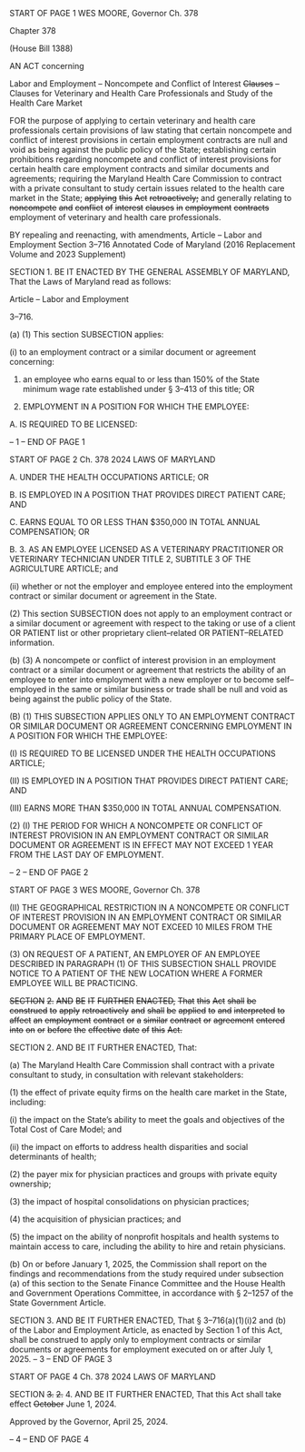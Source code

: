 START OF PAGE 1
WES MOORE, Governor Ch. 378

Chapter 378

(House Bill 1388)

AN ACT concerning

Labor and Employment – Noncompete and Conflict of Interest ~~Clauses~~ ~~–~~ Clauses
for Veterinary and Health Care Professionals and Study of the Health Care
Market

FOR the purpose of applying to certain veterinary and health care professionals certain
provisions of law stating that certain noncompete and conflict of interest provisions
in certain employment contracts are null and void as being against the public policy
of the State; establishing certain prohibitions regarding noncompete and conflict of
interest provisions for certain health care employment contracts and similar
documents and agreements; requiring the Maryland Health Care Commission to
contract with a private consultant to study certain issues related to the health care
market in the State; ~~applying~~ ~~this~~ ~~Act~~ ~~retroactively;~~ and generally relating to
~~noncompete~~ ~~and~~ ~~conflict~~ ~~of~~ ~~interest~~ ~~clauses~~ ~~in~~ ~~employment~~ ~~contracts~~ employment of
veterinary and health care professionals.

BY repealing and reenacting, with amendments,
Article – Labor and Employment
Section 3–716
Annotated Code of Maryland
(2016 Replacement Volume and 2023 Supplement)

SECTION 1. BE IT ENACTED BY THE GENERAL ASSEMBLY OF MARYLAND,
That the Laws of Maryland read as follows:

Article – Labor and Employment

3–716.

(a) (1) This section SUBSECTION applies:

(i) to an employment contract or a similar document or agreement
concerning:

1. an employee who earns equal to or less than 150% of the
State minimum wage rate established under § 3–413 of this title; OR

2. EMPLOYMENT IN A POSITION FOR WHICH THE
EMPLOYEE:

A. IS REQUIRED TO BE LICENSED:

– 1 –
END OF PAGE 1

START OF PAGE 2
Ch. 378 2024 LAWS OF MARYLAND

A. UNDER THE HEALTH OCCUPATIONS ARTICLE; OR

B. IS EMPLOYED IN A POSITION THAT PROVIDES DIRECT
PATIENT CARE; AND

C. EARNS EQUAL TO OR LESS THAN $350,000 IN TOTAL
ANNUAL COMPENSATION; OR

B. 3. AS AN EMPLOYEE LICENSED AS A VETERINARY
PRACTITIONER OR VETERINARY TECHNICIAN UNDER TITLE 2, SUBTITLE 3 OF THE
AGRICULTURE ARTICLE; and

(ii) whether or not the employer and employee entered into the
employment contract or similar document or agreement in the State.

(2) This section SUBSECTION does not apply to an employment contract or
a similar document or agreement with respect to the taking or use of a client OR PATIENT
list or other proprietary client–related OR PATIENT–RELATED information.

(b) (3) A noncompete or conflict of interest provision in an employment
contract or a similar document or agreement that restricts the ability of an employee to
enter into employment with a new employer or to become self–employed in the same or
similar business or trade shall be null and void as being against the public policy of the
State.

(B) (1) THIS SUBSECTION APPLIES ONLY TO AN EMPLOYMENT CONTRACT
OR SIMILAR DOCUMENT OR AGREEMENT CONCERNING EMPLOYMENT IN A POSITION
FOR WHICH THE EMPLOYEE:

(I) IS REQUIRED TO BE LICENSED UNDER THE HEALTH
OCCUPATIONS ARTICLE;

(II) IS EMPLOYED IN A POSITION THAT PROVIDES DIRECT
PATIENT CARE; AND

(III) EARNS MORE THAN $350,000 IN TOTAL ANNUAL
COMPENSATION.

(2) (I) THE PERIOD FOR WHICH A NONCOMPETE OR CONFLICT OF
INTEREST PROVISION IN AN EMPLOYMENT CONTRACT OR SIMILAR DOCUMENT OR
AGREEMENT IS IN EFFECT MAY NOT EXCEED 1 YEAR FROM THE LAST DAY OF
EMPLOYMENT.

– 2 –
END OF PAGE 2

START OF PAGE 3
WES MOORE, Governor Ch. 378

(II) THE GEOGRAPHICAL RESTRICTION IN A NONCOMPETE OR
CONFLICT OF INTEREST PROVISION IN AN EMPLOYMENT CONTRACT OR SIMILAR
DOCUMENT OR AGREEMENT MAY NOT EXCEED 10 MILES FROM THE PRIMARY PLACE
OF EMPLOYMENT.

(3) ON REQUEST OF A PATIENT, AN EMPLOYER OF AN EMPLOYEE
DESCRIBED IN PARAGRAPH (1) OF THIS SUBSECTION SHALL PROVIDE NOTICE TO A
PATIENT OF THE NEW LOCATION WHERE A FORMER EMPLOYEE WILL BE PRACTICING.

~~SECTION~~ ~~2.~~ ~~AND~~ ~~BE~~ ~~IT~~ ~~FURTHER~~ ~~ENACTED,~~ ~~That~~ ~~this~~ ~~Act~~ ~~shall~~ ~~be~~ ~~construed~~ ~~to~~
~~apply~~ ~~retroactively~~ ~~and~~ ~~shall~~ ~~be~~ ~~applied~~ ~~to~~ ~~and~~ ~~interpreted~~ ~~to~~ ~~affect~~ ~~an~~ ~~employment~~ ~~contract~~
~~or~~ ~~a~~ ~~similar~~ ~~contract~~ ~~or~~ ~~agreement~~ ~~entered~~ ~~into~~ ~~on~~ ~~or~~ ~~before~~ ~~the~~ ~~effective~~ ~~date~~ ~~of~~ ~~this~~ ~~Act.~~

SECTION 2. AND BE IT FURTHER ENACTED, That:

(a) The Maryland Health Care Commission shall contract with a private
consultant to study, in consultation with relevant stakeholders:

(1) the effect of private equity firms on the health care market in the State,
including:

(i) the impact on the State’s ability to meet the goals and objectives
of the Total Cost of Care Model; and

(ii) the impact on efforts to address health disparities and social
determinants of health;

(2) the payer mix for physician practices and groups with private equity
ownership;

(3) the impact of hospital consolidations on physician practices;

(4) the acquisition of physician practices; and

(5) the impact on the ability of nonprofit hospitals and health systems to
maintain access to care, including the ability to hire and retain physicians.

(b) On or before January 1, 2025, the Commission shall report on the findings and
recommendations from the study required under subsection (a) of this section to the Senate
Finance Committee and the House Health and Government Operations Committee, in
accordance with § 2–1257 of the State Government Article.

SECTION 3. AND BE IT FURTHER ENACTED, That § 3–716(a)(1)(i)2 and (b) of
the Labor and Employment Article, as enacted by Section 1 of this Act, shall be construed to
apply only to employment contracts or similar documents or agreements for employment
executed on or after July 1, 2025.
– 3 –
END OF PAGE 3

START OF PAGE 4
Ch. 378 2024 LAWS OF MARYLAND

SECTION ~~3.~~ ~~2.~~ 4. AND BE IT FURTHER ENACTED, That this Act shall take effect
~~October~~ June 1, 2024.

Approved by the Governor, April 25, 2024.

– 4 –
END OF PAGE 4